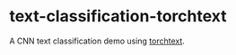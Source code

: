 # text-classification-torchtext

A CNN text classification demo using [torchtext](https://torchtext.readthedocs.io/en/latest/index.html).